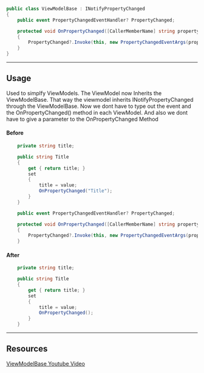 

```csharp
public class ViewModelBase : INotifyPropertyChanged
{
    public event PropertyChangedEventHandler? PropertyChanged;

    protected void OnPropertyChanged([CallerMemberName] string propertyName = null)
    {
        PropertyChanged?.Invoke(this, new PropertyChangedEventArgs(propertyName));
    }
}
```

---

## Usage
Used to simplfy ViewModels. 
The ViewModel now Inherits the ViewModelBase.
That way the viewmodel inherits INotifyPropertyChanged through the ViewModelBase.
Now we dont have to type out the event and the OnPropertyChanged() method in each ViewModel.
And also we dont have to give a parameter to the OnPropertyChanged Method

#### Before
```csharp
    private string title;

    public string Title
    {
        get { return title; }
        set
        {
            title = value;
            OnPropertyChanged("Title");
        }
    }

	public event PropertyChangedEventHandler? PropertyChanged;

    protected void OnPropertyChanged([CallerMemberName] string propertyName = null)
    {
        PropertyChanged?.Invoke(this, new PropertyChangedEventArgs(propertyName));
    }
```

#### After
```csharp
    private string title;

    public string Title
    {
        get { return title; }
        set
        {
            title = value;
            OnPropertyChanged();
        }
    }
```

---

## Resources
[ViewModelBase Youtube Video](https://www.youtube.com/watch?v=Fs2gwb6Dqjk)